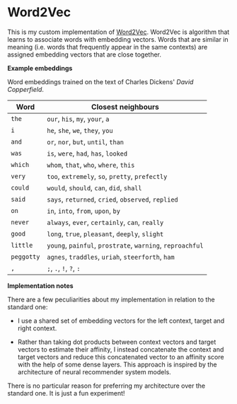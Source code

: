 Word2Vec
======

This is my custom implementation of [Word2Vec](https://arxiv.org/abs/1301.3781).
Word2Vec is algorithm that learns to associate words with embedding vectors.
Words that are similar in meaning (i.e. words that frequently appear in the same contexts)
are assigned embedding vectors that are close together.


**Example embeddings**

Word embeddings trained on the text of Charles Dickens' *David Copperfield*.

| Word       | Closest neighbours                                       |
| ---------- | -------------------------------------------------------- |
| `the`      | `our`, `his`, `my`, `your`, `a`                          |
| `i`        | `he`, `she`, `we`, `they`, `you`                         |
| `and`      | `or`, `nor`, `but`, `until`, `than`                      |
| `was`      | `is`, `were`, `had`, `has`, `looked`                     |
| `which`    | `whom`, `that`, `who`, `where`, `this`                   |
| `very`     | `too`, `extremely`, `so`, `pretty`, `prefectly`          |
| `could`    | `would`, `should`, `can`, `did`, `shall`                 |
| `said`     | `says`, `returned`, `cried`, `observed`, `replied`       |
| `on`       | `in`, `into`, `from`, `upon`, `by`                       |
| `never`    | `always`, `ever`, `certainly`, `can`, `really`           |
| `good`     | `long`, `true`, `pleasant`, `deeply`, `slight`           |
| `little`   | `young`, `painful`, `prostrate`, `warning`, `reproachful`|
| `peggotty` | `agnes`, `traddles`, `uriah`, `steerforth`, `ham`        |
| `,`        | `;`, `.`, `!`, `?`, `:`                                  |


**Implementation notes**

There are a few peculiarities about my implementation in relation to the standard one:

* I use a shared set of embedding vectors for the left context, target and right context.

* Rather than taking dot products between context vectors and target vectors to estimate their affinity,
I instead concatenate the context and target vectors and reduce this concatenated vector to an affinity score with the help of some dense layers.
This approach is inspired by the architecture of neural recommender system models.

There is no particular reason for preferring my architecture over the standard one. It is just a fun experiment!
